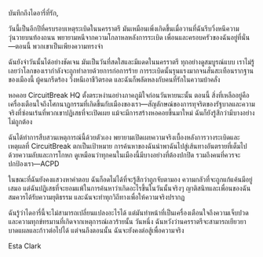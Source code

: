 บันทึกถึงไดอารี่ที่รัก,

วันนี้เป็นอีกปีที่ครบรอบเหตุระเบิดในนครราตรี มันเหมือนเพิ่งเกิดขึ้นเมื่อวานที่ฉันรีบวิ่งหนีความวุ่นวายบนท้องถนน พยายามหนีจากความโกลาหลหลังการระเบิด เพื่อนและครอบครัวของฉันอยู่ที่นั่น—ตอนนี้ พวกเขาเป็นเพียงความทรงจำ

ฉันยังจำวันนั้นได้อย่างชัดเจน มันเป็นวันที่สดใสและมีแดดในนครราตรี ทุกอย่างดูสมบูรณ์แบบ เราไม่รู้เลยว่าโลกของเรากำลังจะถูกทำลายด้วยการก่อการร้าย การระเบิดนั้นรุนแรงมากจนสั่นสะเทือนรากฐานของเมืองนี้ ผู้คนกรีดร้อง วิ่งหนีเอาชีวิตรอด และฉันก็พลัดหลงกับคนที่รักในความบ้าคลั่ง

หอคอย CircuitBreak HQ ตั้งตระหง่านอย่างภาคภูมิใจก่อนวันหายนะนั้น ตอนนี้ สิ่งที่เหลืออยู่คือเครื่องเตือนใจถึงโศกนาฏกรรมที่เกิดขึ้นกับเมืองของเรา—สัญลักษณ์ของการทุจริตของรัฐบาลและความจริงที่ซ่อนเร้นที่พวกเขาปฏิเสธที่จะเปิดเผย แม้จะมีการสร้างหอคอยขึ้นมาใหม่ ฉันก็ยังรู้สึกว่ามีบางอย่างไม่ถูกต้อง

ฉันได้ทำการสืบสวนเหตุการณ์นี้ด้วยตัวเอง พยายามเปิดเผยความจริงเบื้องหลังการวางระเบิดและเหตุผลที่ CircuitBreak ตกเป็นเป้าหมาย การค้นหาของฉันนำพาฉันไปสู่เส้นทางอันตรายที่เต็มไปด้วยความลับและการโกหก ดูเหมือนว่าทุกคนในเมืองนี้มีบางอย่างที่ต้องปกปิด รวมถึงคนที่ควรจะปกป้องเรา—ACPD

ในขณะที่ฉันยังคงแสวงหาคำตอบ ฉันก็อดไม่ได้ที่จะรู้สึกว่าถูกจับตามอง ความกลัวที่จะถูกแก้แค้นมีอยู่เสมอ แต่ฉันปฏิเสธที่จะยอมแพ้ในการค้นหาว่าเกิดอะไรขึ้นในวันนั้นจริงๆ ญาติสนิทและเพื่อนของฉันสมควรได้รับความยุติธรรม และฉันจะทำทุกวิถีทางเพื่อให้ความจริงปรากฏ

ฉันรู้ว่าไดอารี่นี้จะไม่สามารถเปลี่ยนแปลงอะไรได้ แต่มันทำหน้าที่เป็นเครื่องเตือนใจถึงความเจ็บปวดและความทุกข์ทรมานที่เกิดจากเหตุการณ์เลวร้ายนั้น วันหนึ่ง ฉันหวังว่านครราตรีจะสามารถเยียวยาบาดแผลและก้าวต่อไปได้ แต่จนถึงตอนนั้น ฉันจะยังคงต่อสู้เพื่อความจริง

Esta Clark
